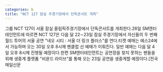 ```yaml
---
categories: b
title: "NCT 127 잠실 주경기장에서 단독콘서트 개최"
---
```

그룹 NCT 127이 서울 잠실 올림픽주경기장에서 단독콘서트를 개최한다.26일 SM엔터테인먼트에 따르면 NCT 127은 다음 달 22∼23일 잠실 주경기장에서 자신들의 두 번째 월드 투어의 서울 공연 "네오 시티 : 서울 더 링크 플러스"를 연다.티켓 예매는 예스24에서 가능하며 오는 30일 오후 8시께 팬클럽 선 예매가 이뤄진다. 일반 예매는 다음 달 4일 오후 8시께 진행될 예정이다.한편 SM엔터테인먼트는 공연장을 찾지 못하는 팬들을 위해 생중계 플랫폼 "비욘드 라이브"를 통해 오는 23일 공연을 생중계할 예정이다.[전국매일신문